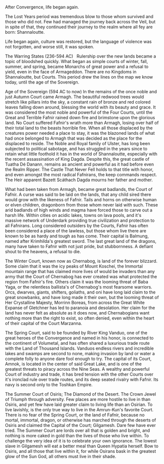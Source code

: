 After Convergence, life began again.

The Lost Years period was tremendous blow to those whom survived and those who did not. Few had managed the journey back across the Veil, but in spite of that, they continued their journey to the realm where all fey are born: Shannaloutte.

Life began again, culture was restored, but the language of violence was not forgotten, and worse still, it was spoken.   

The Warring States (236-594 AC)   Rulership over the new lands became a topic of bloodshed quickly. What began as simple courts of winter, fall, summer, and spring, became Monarchs of great power and a refusal to yield, even in the face of Armageddon. There are no Kingdoms in Shannaloutte, but Courts. This period drew the lines on the map we know today, until the age of the Sovereign.

Age of the Sovereign (594 AC to now)
In the remains of the once noble and just Autumn Court came Armagh. The beautiful redwood trees would stretch like pillars into the sky, a constant rain of bronze and red colored leaves falling down around, blessing the world with its beauty and grace. It was considered the most noble and powerful of the Four Courts, until the Great and Terrible Fafnir rained down fire and brimstone upon the glorious land. No Court suffered Fafnir's wrath more than Armagh, losing over half of their total land to the beasts horrible fire. When all those displaced by the creatures power needed a place to stay, it was the blazoned lands of what had once belonged to Armagh that was decided as the place for the displaced to reside. The Noble and Royal family of Ulster, has long been subjected to political sabotage, and has struggled in the years since to retain what little foothold it has in the world of Shannaloutte, especially with the recent assassination of King Dagda. Despite this, the great castle of Tuatha Dé Danann, remains as ancient and powerful as it had before even the Realm Ripper. The Castle That Never Fell holds to that title with honor, and even amongst the most radical Fafnirans, the keep commands respect. The Heir apparent Bazett Scáthach Dagda mourns her father and mother.

What had been taken from Armagh, became great badlands, the Court of Fafnir. A curse was said to be laid on the lands, that any child sired there would grow with the likeness of Fafnir. Tails and horns on otherwise human or elven children, dragonborn from those whom never laid with such. These arid badlands of high winds and magma have forced those to carve out a harsh life. Within cities on acidic lakes, towns on lava pools, and it's massive network of Underdark providing true civilization and protection to all Fafnirans. Long considered outsiders by the Courts, Fafnir has often been considered a place of the lawless, but those whom live there are known to be as hardy and tough as has come. Their capital is Balmung, named after Krimhilda's greatest sword. The last great land of the dragons, many have taken to Fafnir with not just pride, but stubbornness. A defiant shout to the heavens, a refusal to die. 

The Winter Court, known now as Chernabog, is land of the forever blizzard. Some claim that it was the icy peaks of Mount Koschei, the Immortal mountain range that has claimed more lives of would be invaders than any army that the Court of Chernabog has ever created was what protected the region from Fafnir's fire. Others claim it was the looming threat of Baba Yaga, or the relentless ballista's of Chernabog's most fearsome warriors. Orcs, dwarves, giants, shifters, goliaths, and oni have long laid claim to the great snowbanks, and have long made it their own, but the looming threat of Her Crystalline Majesty, Morrinn Boreas, from across the Great White Expanse of Gletchner has led to paranoia and desolation. Her claim for the land has never felt as absolute as it does now, and Chernabogians want nothing more than the right to exist, so often denied, even within the heart of their capital of the Court Marzanna.

The Spring Court, said to be founded by River King Vanduo, one of the great heroes of the Convergence and named in his honor, is connected to the continent of Volumetal, and has often shared a luxurious trade route with the Land of Thousand Islands. Vanduos endless rivers and incredible lakes and swamps are second to none, making invasion by land or water a complete folly to anyone dare fool enough to try. The capital of its Court, Amnok, is located in the center of said Great Lake, and is one of the greatest threats to piracy across the Nine Seas. A wealthy and powerful Court of industry and trade, it has bred tension with the other Courts over it's ironclad rule over trade routes, and its deep seated rivalry with Fafnir. Its navy is second only to the Toshkan Empire.

The Summer Court of Osiris; The Diamond of the Desert. The Crown Jewel of Triumph through adversity. Few places are more hostile to live in than Osiris, and yet few have laid greater claim to living life than an Osirian. To live lavishly, is the only true way to live in the Amrun-Kun's favorite Court. There is no fear of the Spring Court, or the land of Fafnir, because no mortal, immortal, dragon, or otherwise has marched through the deserts of Osiris and claimed the Capital of the Court; Gilgamesh. Dare few have ever tried. The Summer Court are lords over all that is golden and bright, and nothing is more caked in gold than the lives of those who live within. To challenge the very idea of it is to celebrate your own ignorance. The lowest slave in Gilgamesh will eat a better meal than Queen Hypatia herself. Bow to Osiris, and all those that live within it, for while Osirans bask in the greatest glow of the Sun God, all others must live in their shade.
